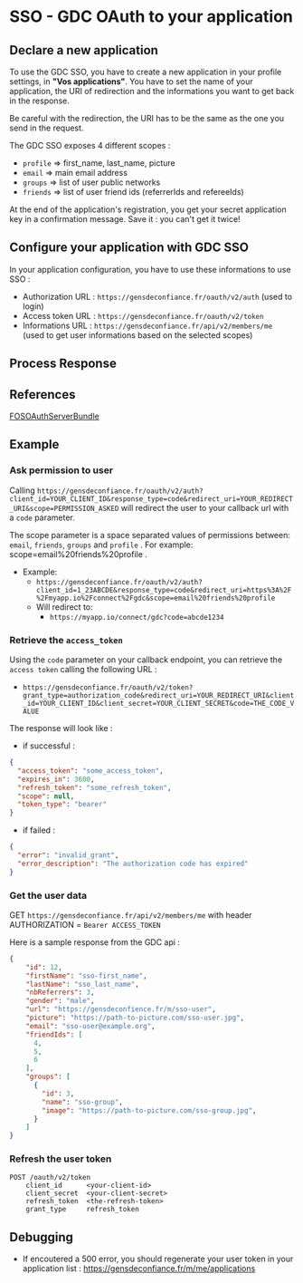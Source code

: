 # SSO - GDC OAuth to your application

## Declare a new application

To use the GDC SSO, you have to create a new application in your profile settings, in **"Vos applications"**.
You have to set the name of your application, the URI of redirection and the informations you want to get back in the response.

Be careful with the redirection, the URI has to be the same as the one you send in the request.

The GDC SSO exposes 4 different scopes :
- `profile` => first_name, last_name, picture
- `email` => main email address
- `groups` => list of user public networks
- `friends` => list of user friend ids (referrerIds and refereeIds)

At the end of the application's registration, you get your secret application key in a confirmation message. Save it : you can't get it twice!

## Configure your application with GDC SSO

In your application configuration, you have to use these informations to use SSO :

- Authorization URL : `https://gensdeconfiance.fr/oauth/v2/auth` (used to login)
- Access token URL : `https://gensdeconfiance.fr/oauth/v2/token`
- Informations URL : `https://gensdeconfiance.fr/api/v2/members/me` (used to get user informations based on the selected scopes)

## Process Response

## References

[FOSOAuthServerBundle](https://github.com/FriendsOfSymfony/FOSOAuthServerBundle/blob/master/Resources/doc/index.md)

## Example

### Ask permission to user

Calling `https://gensdeconfiance.fr/oauth/v2/auth?client_id=YOUR_CLIENT_ID&response_type=code&redirect_uri=YOUR_REDIRECT_URI&scope=PERMISSION_ASKED` will redirect the user to your callback url with a `code` parameter.

The scope parameter is a space separated values of permissions between: ``email``, ``friends``, ``groups`` and ``profile`` . For example: scope=email%20friends%20profile .

* Example:
  * `https://gensdeconfiance.fr/oauth/v2/auth?client_id=1_23ABCDE&response_type=code&redirect_uri=https%3A%2F%2Fmyapp.io%2Fconnect%2Fgdc&scope=email%20friends%20profile`
  * Will redirect to:
    * `https://myapp.io/connect/gdc?code=abcde1234`

### Retrieve the `access_token`

Using the `code` parameter on your callback endpoint, you can retrieve the `access token` calling the following URL :
* `https://gensdeconfiance.fr/oauth/v2/token?grant_type=authorization_code&redirect_uri=YOUR_REDIRECT_URI&client_id=YOUR_CLIENT_ID&client_secret=YOUR_CLIENT_SECRET&code=THE_CODE_VALUE`

The response will look like :
* if successful :
```json
{
  "access_token": "some_access_token",
  "expires_in": 3600,
  "refresh_token": "some_refresh_token",
  "scope": null,
  "token_type": "bearer"
}
```
* if failed :
```json
{
  "error": "invalid_grant",
  "error_description": "The authorization code has expired"
}
```

### Get the user data
GET `https://gensdeconfiance.fr/api/v2/members/me` with header AUTHORIZATION = `Bearer ACCESS_TOKEN`

Here is a sample response from the GDC api :

```json
{
    "id": 12,
    "firstName": "sso-first_name",
    "lastName": "sso_last_name",
    "nbReferrers": 3,
    "gender": "male",
    "url": "https://gensdeconfience.fr/m/sso-user",
    "picture": "https://path-to-picture.com/sso-user.jpg",
    "email": "sso-user@example.org",
    "friendIds": [
      4,
      5,
      6
    ],
    "groups": [
      {
        "id": 3,
        "name": "sso-group",
        "image": "https://path-to-picture.com/sso-group.jpg",
      }
    ]
}
```

### Refresh the user token
```
POST /oauth/v2/token
    client_id      <your-client-id>
    client_secret  <your-client-secret>
    refresh_token  <the-refresh-token>
    grant_type     refresh_token  
```


## Debugging

* If encoutered a 500 error, you should regenerate your user token in your application list : https://gensdeconfiance.fr/m/me/applications

